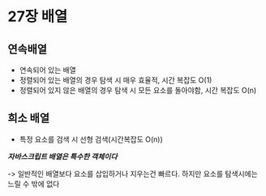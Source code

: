 # 27장 배열

## 연속배열

- 연속되어 있는 배열
- 정렬되어 있는 배열의 경우 탐색 시 매우 효율적, 시간 복잡도 O(1)
- 정렬되어 있지 않은 배열의 경우 탐색 시 모든 요소를 돌아야함, 시간 복잡도 O(n)

## 희소 배열
- 특정 요소를 검색 시 선형 검색(시간복잡도 O(n))

**_자바스크립트 배열은 특수한 객체이다_**

-> 일반적인 배열보다 요소를 삽입하거나 지우는건 빠르다. 하지만 요소를 탐색시에는 느릴 수 밖에 없다
